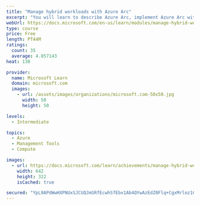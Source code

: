 ```yaml
---
title: "Manage hybrid workloads with Azure Arc"
excerpt: "You will learn to describe Azure Arc, implement Azure Arc with on-premises server instances, deploy Azure policies with Azure Arc, and use role-based access control (RBAC) to restrict access to Log Analytics data."
webUrl: https://docs.microsoft.com/en-us/learn/modules/manage-hybrid-workloads-azure-arc/
type: course
price: Free
length: PT44M
ratings:
  count: 35
  average: 4.857143
heat: 130

provider:
  name: Microsoft Learn
  domain: microsoft.com
  images:
    - url: /assets/images/organizations/microsoft.com-50x50.jpg
      width: 50
      height: 50

levels:
  - Intermediate

topics:
  - Azure
  - Management Tools
  - Compute

images:
  - url: https://docs.microsoft.com/learn/achievements/manage-hybrid-workloads-with-azure-arc-social.png
    width: 642
    height: 322
    isCached: true

secured: "YpL9APdWwHXPNUxSJCUQJmSRfEcwhSfEbx1Ab4QYwAzEdZ0Flq+CgxMrloz1C9aaAykrOHIPuji7hKhPzEIORHLhHgZaRHLJwnWbtCy0ukEqwlVSVCpEs6sx7AABVGyC4uTPDB+6mnbIpko5QQU4D/W0wlKSfJ8eDiT4+h2qzJAWe1X45iOyULqE3o1ka64Xp1Akwe/WFPYSi1magBIzXxT3iMMHuaw4p2pDJjjJGuaWs7ivuvsg6nVtL0zF5UP6FMYx38kweSQYg3B7FpA/56/zX8QdgOpO2rwcbiClu+slqLsBIm4p0OJwM759AUfHw1q7eDhvdCBAtncZ5+huzF4PHSYTbJ/FxHxTrEjd/2ELYHdw6v4Orb8Bl9rY3jzow89GXdQ225IWYqmLZBW2AzMzlX50P4E8ITuV9T4Is/s=;XbE0VDz1r4guLbZIFveT+A=="
---
```


